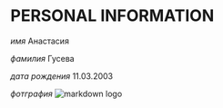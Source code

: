 # PERSONAL INFORMATION

*имя* Анастасия

*фамилия* Гусева

*дата рождения* 11.03.2003

*фотграфия* 
![markdown logo](https://sun7-14.userapi.com/impg/UILH4eZmUgbrs_XHZe5DX8dddFRtIilFfTxd5g/SdbSWScj--k.jpg?size=864x1080&quality=95&sign=b875332696df8b5e82c20aff9f0dcd20&type=album)
